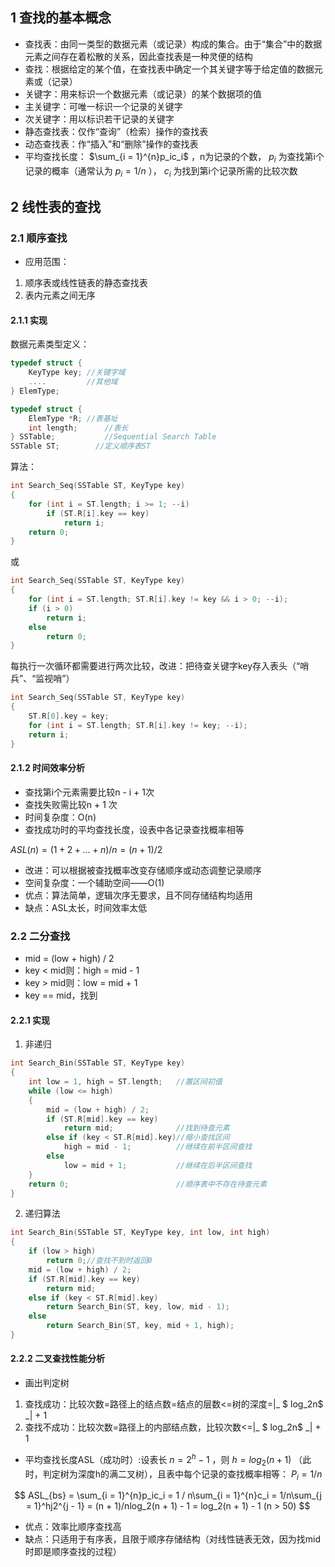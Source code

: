 ## 1 查找的基本概念
- 查找表：由同一类型的数据元素（或记录）构成的集合。由于“集合”中的数据元素之间存在着松散的关系，因此查找表是一种灵便的结构
- 查找：根据给定的某个值，在查找表中确定一个其关键字等于给定值的数据元素或（记录）
- 关键字：用来标识一个数据元素（或记录）的某个数据项的值
- 主关键字：可唯一标识一个记录的关键字
- 次关键字：用以标识若干记录的关键字
- 静态查找表：仅作“查询”（检索）操作的查找表
- 动态查找表：作“插入”和“删除”操作的查找表
- 平均查找长度： $\sum_{i = 1}^{n}p_ic_i$ ，n为记录的个数， $p_i$ 为查找第i个记录的概率（通常认为 $p_i = 1/n$ ）， $c_i$ 为找到第i个记录所需的比较次数
## 2 线性表的查找
### 2.1 顺序查找
- 应用范围：
1. 顺序表或线性链表的静态查找表
2. 表内元素之间无序
#### 2.1.1 实现
数据元素类型定义：
~~~cpp
typedef struct {
	KeyType key; //关键字域
	....         //其他域
} ElemType;
~~~
~~~cpp
typedef struct {
	ElemType *R; //表基址
	int length;      //表长
} SSTable;           //Sequential Search Table
SSTable ST;        //定义顺序表ST
~~~
算法：
~~~cpp
int Search_Seq(SSTable ST, KeyType key)
{
	for (int i = ST.length; i >= 1; --i)
		if (ST.R[i].key == key)
			return i;
	return 0;
}
~~~
或
~~~cpp
int Search_Seq(SSTable ST, KeyType key)
{
	for (int i = ST.length; ST.R[i].key != key && i > 0; --i);
	if (i > 0)
		return i;
	else
		return 0;
}
~~~
每执行一次循环都需要进行两次比较，改进：把待查关键字key存入表头（“哨兵”、“监视哨”）
~~~cpp
int Search_Seq(SSTable ST, KeyType key)
{
	ST.R[0].key = key;
	for (int i = ST.length; ST.R[i].key != key; --i);
	return i;
}
~~~
#### 2.1.2 时间效率分析
- 查找第i个元素需要比较n - i + 1次
- 查找失败需比较n + 1 次
- 时间复杂度：O(n)
- 查找成功时的平均查找长度，设表中各记录查找概率相等

$ASL(n) = (1 + 2+ ... + n) / n = (n + 1) / 2$

- 改进：可以根据被查找概率改变存储顺序或动态调整记录顺序
- 空间复杂度：一个辅助空间——O(1)
- 优点：算法简单，逻辑次序无要求，且不同存储结构均适用
- 缺点：ASL太长，时间效率太低
### 2.2 二分查找
- mid = (low + high) / 2
- key < mid则：high = mid - 1
- key > mid则：low = mid + 1
- key == mid，找到
#### 2.2.1 实现
1. 非递归
~~~cpp
int Search_Bin(SSTable ST, KeyType key)
{
	int low = 1, high = ST.length;   //置区间初值
	while (low <= high)
	{
		mid = (low + high) / 2;
		if (ST.R[mid].key == key)
			return mid;              //找到待查元素
		else if (key < ST.R[mid].key)//缩小查找区间
			high = mid - 1;          //继续在前半区间查找
		else
			low = mid + 1;           //继续在后半区间查找
	}
	return 0;                        //顺序表中不存在待查元素
}
~~~
2. 递归算法
~~~cpp
int Search_Bin(SSTable ST, KeyType key, int low, int high)
{
	if (low > high)
		return 0;//查找不到时返回0
	mid = (low + high) / 2;
	if (ST.R[mid].key == key)
		return mid;
	else if (key < ST.R[mid].key)
		return Search_Bin(ST, key, low, mid - 1);
	else
		return Search_Bin(ST, key, mid + 1, high);
}
~~~
#### 2.2.2 二叉查找性能分析
- 画出判定树
1. 查找成功：比较次数=路径上的结点数=结点的层数<=树的深度=|_ $ log_2n$ _| + 1
2. 查找不成功：比较次数=路径上的内部结点数，比较次数<=|_ $ log_2n$ _| + 1
- 平均查找长度ASL（成功时）:设表长 $n = 2^h - 1$ ，则 $h = log_2(n + 1)$ （此时，判定树为深度h的满二叉树），且表中每个记录的查找概率相等： $P_i = 1/n$

$$
ASL_{bs} = \sum_{i = 1}^{n}p_ic_i = 1 / n\sum_{i = 1}^{n}c_i
= 1/n\sum_{j = 1}^hj2^{j - 1} = (n + 1)/nlog_2(n + 1) - 1
= log_2(n + 1) - 1 (n > 50)
$$
- 优点：效率比顺序查找高
- 缺点：只适用于有序表，且限于顺序存储结构（对线性链表无效，因为找mid时即是顺序查找的过程）
